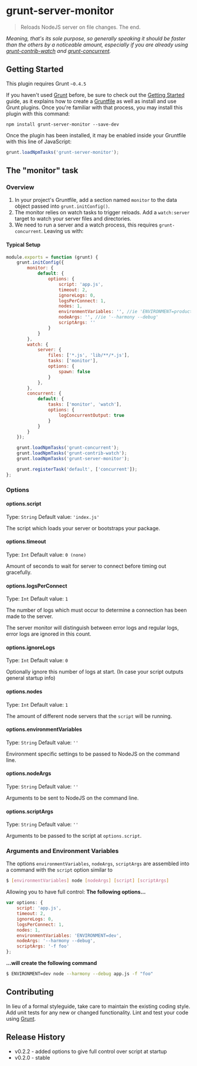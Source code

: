 # grunt-server-monitor

> Reloads NodeJS server on file changes. The end.

*Meaning, that's its sole purpose, so generally speaking it should be faster than the others by a noticeable amount, especially if you are already using [grunt-contrib-watch](https://github.com/gruntjs/grunt-contrib-watch) and [grunt-concurrent](https://github.com/sindresorhus/grunt-concurrent).*

## Getting Started
This plugin requires Grunt `~0.4.5`

If you haven't used [Grunt](http://gruntjs.com/) before, be sure to check out the [Getting Started](http://gruntjs.com/getting-started) guide, as it explains how to create a [Gruntfile](http://gruntjs.com/sample-gruntfile) as well as install and use Grunt plugins. Once you're familiar with that process, you may install this plugin with this command:

```shell
npm install grunt-server-monitor --save-dev
```

Once the plugin has been installed, it may be enabled inside your Gruntfile with this line of JavaScript:

```js
grunt.loadNpmTasks('grunt-server-monitor');
```

## The "monitor" task

### Overview
1. In your project's Gruntfile, add a section named `monitor` to the data object passed into `grunt.initConfig()`.
2. The monitor relies on watch tasks to trigger reloads. Add a `watch:server` target to watch your server files and directories.
3. We need to run a server and a watch process, this requires `grunt-concurrent`. Leaving us with:

#### Typical Setup

```js
module.exports = function (grunt) {
    grunt.initConfig({
        monitor: {
            default: {
                options: {
                    script: 'app.js',
                    timeout: 2,
					ignoreLogs: 0,
                    logsPerConnect: 1,
                    nodes: 1,
                    environmentVariables: '', //ie 'ENVIRONMENT=production',
                    nodeArgs: '', //ie '--harmony --debug'
                    scriptArgs: ''
                }
            }
        },
        watch: {
            server: {
                files: ['*.js', 'lib/**/*.js'],
                tasks: ['monitor'],
                options: {
                    spawn: false
                }
            },
        },
        concurrent: {
            default: {
                tasks: ['monitor', 'watch'],
                options: {
                    logConcurrentOutput: true
                }
            }
        }
    });

    grunt.loadNpmTasks('grunt-concurrent');
    grunt.loadNpmTasks('grunt-contrib-watch');
    grunt.loadNpmTasks('grunt-server-monitor');

    grunt.registerTask('default', ['concurrent']);
};
```

### Options

#### options.script
Type: `String`
Default value: `'index.js'`

The script which loads your server or bootstraps your package.

#### options.timeout
Type: `Int`
Default value: `0 (none)`

Amount of seconds to wait for server to connect before timing out gracefully.

#### options.logsPerConnect
Type: `Int`
Default value: `1`

The number of logs which must occur to determine a connection has been made to the server.

The server monitor will distinguish between error logs and regular logs, error logs are ignored in this count.

#### options.ignoreLogs
Type: `Int`
Default value: `0`

Optionally ignore this number of logs at start. (In case your script outputs general startup info)

#### options.nodes
Type: `Int`
Default value: `1`

The amount of different node servers that the `script` will be running.

#### options.environmentVariables
Type: `String`
Default value: `''`

Environment specific settings to be passed to NodeJS on the command line.

#### options.nodeArgs
Type: `String`
Default value: `''`

Arguments to be sent to NodeJS on the command line.

#### options.scriptArgs
Type: `String`
Default value: `''`

Arguments to be passed to the script at `options.script`.



### Arguments and Environment Variables

The options `environmentVariables`, `nodeArgs`, `scriptArgs` are assembled into a command with the `script` option similar to

```bash
$ [environmentVariables] node [nodeArgs] [script] [scriptArgs]
```

Allowing you to have full control:
**The following options...**
```js
var options: {
    script: 'app.js',
    timeout: 2,
	ignoreLogs: 0,
    logsPerConnect: 1,
    nodes: 1,
    environmentVariables: 'ENVIRONMENT=dev',
    nodeArgs: '--harmony --debug',
    scriptArgs: '-f foo'
};
```

**...will create the following command**

```bash
$ ENVIRONMENT=dev node --harmony --debug app.js -f "foo"
```


## Contributing
In lieu of a formal styleguide, take care to maintain the existing coding style. Add unit tests for any new or changed functionality. Lint and test your code using [Grunt](http://gruntjs.com/).

## Release History
- v0.2.2 - added options to give full control over script at startup
- v0.2.0 - stable
